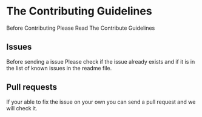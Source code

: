 # The Contributing Guidelines
Before Contributing Please Read The Contribute Guidelines

## Issues
Before sending a issue Please check if the issue already exists and if it is in the list of known issues in the readme file.

## Pull requests
If your able to fix the issue on your own you can send a pull request and we will check it.
